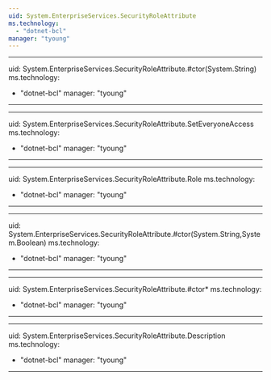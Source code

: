 ```yaml
---
uid: System.EnterpriseServices.SecurityRoleAttribute
ms.technology: 
  - "dotnet-bcl"
manager: "tyoung"
---
```


---
uid: System.EnterpriseServices.SecurityRoleAttribute.#ctor(System.String)
ms.technology: 
  - "dotnet-bcl"
manager: "tyoung"
---

---
uid: System.EnterpriseServices.SecurityRoleAttribute.SetEveryoneAccess
ms.technology: 
  - "dotnet-bcl"
manager: "tyoung"
---

---
uid: System.EnterpriseServices.SecurityRoleAttribute.Role
ms.technology: 
  - "dotnet-bcl"
manager: "tyoung"
---

---
uid: System.EnterpriseServices.SecurityRoleAttribute.#ctor(System.String,System.Boolean)
ms.technology: 
  - "dotnet-bcl"
manager: "tyoung"
---

---
uid: System.EnterpriseServices.SecurityRoleAttribute.#ctor*
ms.technology: 
  - "dotnet-bcl"
manager: "tyoung"
---

---
uid: System.EnterpriseServices.SecurityRoleAttribute.Description
ms.technology: 
  - "dotnet-bcl"
manager: "tyoung"
---
